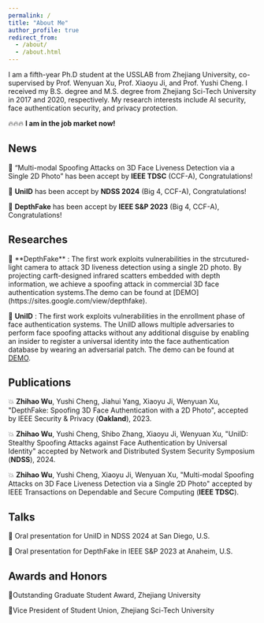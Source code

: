 ```yaml
---
permalink: /
title: "About Me"
author_profile: true
redirect_from: 
  - /about/
  - /about.html
---
```


I am a fifth-year Ph.D student at the USSLAB from Zhejiang University, co-supervised by Prof. Wenyuan Xu, Prof. Xiaoyu Ji, and Prof. Yushi Cheng. I received my B.S. degree and M.S. degree from Zhejiang Sci-Tech University in 2017 and 2020, respectively. My research interests include AI security, face authentication security, and privacy protection.

🔥🔥🔥 **I am in the job market now!**

<h2>News</h2>	

🌟 “Multi-modal Spoofing Attacks on 3D Face Liveness Detection via a Single 2D Photo” has been accept by **IEEE TDSC** (CCF-A), Congratulations!

🌟 **UniID** has been accept by **NDSS 2024** (Big 4, CCF-A), Congratulations!

🌟 **DepthFake** has been accept by **IEEE S&P 2023** (Big 4, CCF-A), Congratulations!

<h2>Researches</h2>	
🚀 **DepthFake** : The first work exploits vulnerabilities in the strcutured-light camera to attack 3D liveness detection using a single 2D photo. By projecting carft-designed infrared scatters embedded with depth information, we achieve a spoofing attack in commercial 3D face authentication systems.The demo can be found at [DEMO](https://sites.google.com/view/depthfake). 

🚀 **UniID** : The first work exploits vulnerabilities in the enrollment phase of face authentication systems. The UniID allows multiple adversaries to perform face spoofing attacks without any additional disguise by enabling an insider to register
a universal identity into the face authentication database by wearing an adversarial patch. The demo can be found at [DEMO](https://sites.google.com/view/depthfake). 

<h2>Publications</h2>	

💥 **Zhihao Wu**, Yushi Cheng, Jiahui Yang, Xiaoyu Ji, Wenyuan Xu, "DepthFake: Spoofing 3D Face Authentication with a 2D Photo", accepted by IEEE Security & Privacy (**Oakland**), 2023.

💥 **Zhihao Wu**, Yushi Cheng, Shibo Zhang, Xiaoyu Ji, Wenyuan Xu, "UniID: Stealthy Spoofing Attacks against Face Authentication by Universal Identity" accepted by Network and Distributed System Security Symposium (**NDSS**), 2024.

💥 **Zhihao Wu**, Yushi Cheng, Xiaoyu Ji, Wenyuan Xu, "Multi-modal Spoofing Attacks on 3D Face Liveness Detection via a Single 2D Photo" accepted by IEEE Transactions on Dependable and Secure Computing (**IEEE TDSC**).

<h2>Talks</h2>	

🎤 Oral presentation for UniID in NDSS 2024 at San Diego, U.S.

🎤 Oral presentation for DepthFake in IEEE S&P 2023 at Anaheim, U.S.

<h2>Awards and Honors</h2>	

💫Outstanding Graduate Student Award, Zhejiang University

💫Vice President of Student Union, Zhejiang Sci-Tech University

